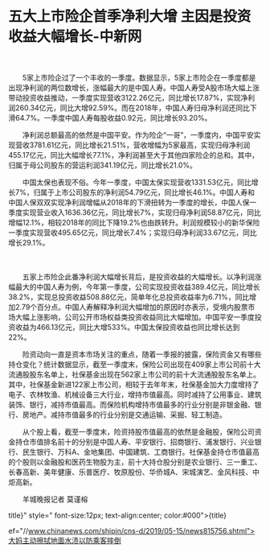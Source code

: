 # 五大上市险企首季净利大增 主因是投资收益大幅增长-中新网

　　

　　5家上市险企过了一个丰收的一季度。数据显示，5家上市险企在一季度都是出现净利润的两位数增长，涨幅最大的是中国人寿。中国人寿受A股市场大幅上涨带动投资收益推动，一季度实现营收3122.26亿元，同比增长17.87%，实现净利润260.34亿元，同比大增92.59%。而在2018年，中国人寿归母净利润还同比下滑64.7%。一季度中国人寿每股收益0.92元，同比增长93.20%。

　　净利润总额最高的依然是中国平安。作为险企“一哥”，一季度内，中国平安实现营收3781.61亿元，同比增长21.51%，营收增幅为5家最高，实现归母净利润455.17亿元，同比大幅增长77.1%，净利润甚至大于其他四家险企的总和。其中，归属于母公司股东的营运利润341.19亿元，同比增长21.0%。

　　中国太保也表现不俗。今年一季度，中国太保实现营收1331.53亿元，同比增长7%，归属于上市公司股东的净利润54.79亿元，同比增长46.1%。中国人寿和中国人保双双实现净利润增幅从2018年的下滑扭转为一季度的增长，中国人保一季度实现营业收入1636.36亿元，同比增长7%，实现归母净利润58.87亿元，同比增幅12.1%，相较2018年的同比下降19.2%也由跌转升。利润规模较小的新华保险一季度实现营收495.65亿元，同比增长7.4%；实现归母净利润33.67亿元，同比增长29.1%。

　　

　　五家上市险企此番净利润大幅增长背后，是投资收益的大幅增长。以净利润涨幅最大的中国人寿为例，今年第一季度，公司实现投资收益389.4亿元，同比增长38.2%，实现总投资收益508.88亿元，简单年化总投资收益率为6.71%，同比增加2.79个百分点。中国人寿解释净利润大幅增加的原因时亦表示，受境内股票市场大幅上涨影响，公司公开市场权益类投资收益同比大幅增加。中国平安一季度投资收益为466.13亿元，同比大增533%。中国太保投资收益也同比增长达到22%。

　　险资动向一直是资本市场关注的重点，随着一季报的披露，保险资金又有哪些持仓变化？统计数据显示，截至一季度末，保险公司出现在409家上市公司前十大流通股股东名单上，社保基金出现在562家上市公司的前十大流通股股东名单上。其中，社保基金新进122家上市公司，相较于去年年末，社保基金加大力度增持了电子、农林牧渔、机械设备三大行业，增持市值最高。同时减持了公用事业、建筑装饰、银行，减持市值最高。而保险机构增持市值最多的行业分别是非银金融、银行、房地产。减持市值最多的行业分别是交通运输、采掘、轻工制造。

　　从个股上看，截至一季度末，险资持股市值最高的依然是金融股，保险公司资金持仓市值排名前十的分别是中国人寿、平安银行、招商银行、浦发银行、兴业银行、民生银行、万科A、金地集团、中国建筑、工商银行。社保基金持仓市值最高的个股则以金融股和医药生物股为主，前十大持仓股分别是农业银行、三一重工、长春高新、美年健康、乐普医疗、牧原股份、华侨城A、宋城演艺、金风科技、中炬高新。

　　羊城晚报记者 莫谨榕

title}" style=" font-size:12px; text-align:center; color:#000">{title}

ef="//www.chinanews.com/shipin/cns-d/2019/05-15/news815756.shtml">大妈主动擦拭地面水渍以防乘客摔倒
